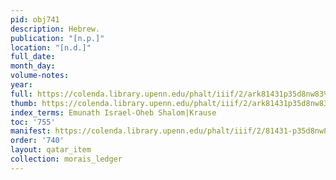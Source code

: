 ```yaml
---
pid: obj741
description: Hebrew.
publication: "[n.p.]"
location: "[n.d.]"
full_date:
month_day:
volume-notes:
year:
full: https://colenda.library.upenn.edu/phalt/iiif/2/ark81431p35d8nw83%2FSHA256E-s8543796--fb4d636ce1e995fd89d1b84b62125911f68eaa5aa25dcc83612e6ad93d326686.jpeg/full/3500,/0/default.jpg
thumb: https://colenda.library.upenn.edu/phalt/iiif/2/ark81431p35d8nw83%2FSHA256E-s8543796--fb4d636ce1e995fd89d1b84b62125911f68eaa5aa25dcc83612e6ad93d326686.jpeg/full/!200,200/0/default.jpg
index_terms: Emunath Israel-Oheb Shalom|Krause
toc: '755'
manifest: https://colenda.library.upenn.edu/phalt/iiif/2/81431-p35d8nw83/manifest
order: '740'
layout: qatar_item
collection: morais_ledger
---
```

